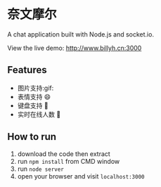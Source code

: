 奈文摩尔
===
 
A chat application built with Node.js and socket.io.

View the live demo: http://www.billyh.cn:3000

Features
---
* 图片支持:gif:
* 表情支持 :smile:
* 键盘支持 :musical_keyboard:
* 实时在线人数 :ghost:

How to run
---
1. download the code then extract
2. run `npm install` from CMD window
3. run `node server`
4. open your browser and visit `localhost:3000`

